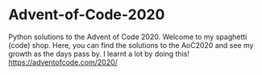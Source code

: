 # Advent-of-Code-2020
Python solutions to the Advent of Code 2020.
Welcome to my spaghetti (code) shop. Here, you can find the solutions to the AoC2020 and see my growth as the days pass by. I learnt a lot by doing this!
https://adventofcode.com/2020/
